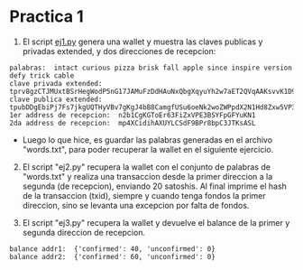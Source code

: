 # Practica 1

1. El script [ej1.py](ej1.py) genera una wallet y muestra las claves publicas y privadas extended, y dos direcciones de recepcion:
```
palabras:  intact curious pizza brisk fall apple since inspire version defy trick cable
clave privada extended:  tprv8gzCTJMUxtBSrHegWodP5nG17JAMuFzDdHAuNxQbgXqyuYh2w7aET2QVqAAKsvvK1D99mZ2nqP15oJCMxmZiu4oABEdUSWmGk1FC4XSXPrx
clave publica extended:  tpubDDgEbiPj7Fs7jkgUQTHyVBv7gKgJ4bB8CamgfUSu6oeNk2woZWPpdX2N1Hd8Zxw5VP3Y2Z41zwdAWLRYEoHiSwu6NGugV7xfVpN33v2v3FU
1er address de recepcion:  n2b1CgKGToEr63FiZxVPE3BSYFpGFYuKN1
2da address de recepcion:  mp4XCidihAXUYLCSdF9BPr8bpC3JTKsASL
```
- Luego lo que hice, es guardar las palabras generadas en el archivo "words.txt", para poder recuperar la wallet en el siguiente ejercicio.

2. El script "ej2.py"  recupera la wallet con el conjunto de palabras de "words.txt" y realiza una transaccion desde la primer direccion a la segunda (de recepcion), enviando 20 satoshis. Al final imprime el hash de la transaccion (txid), siempre y cuando tenga fondos la primer direccion, sino se levanta una excepcion por falta de fondos.

3. El script "ej3.py" recupera la wallet y devuelve el balance de la primer y segunda direccion de recepcion.
```
balance addr1:  {'confirmed': 40, 'unconfirmed': 0}
balance addr2:  {'confirmed': 60, 'unconfirmed': 0}
```
